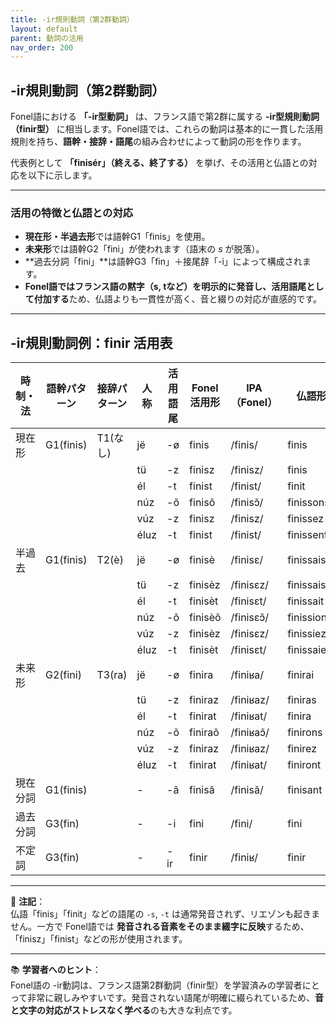 ```yaml
---
title: -ir規則動詞（第2群動詞）
layout: default
parent: 動詞の活用
nav_order: 200
---
```


## -ir規則動詞（第2群動詞）

Fonel語における **「-ir型動詞」** は、フランス語で第2群に属する **-ir型規則動詞（finir型）** に相当します。Fonel語では、これらの動詞は基本的に一貫した活用規則を持ち、**語幹・接辞・語尾**の組み合わせによって動詞の形を作ります。

代表例として **「finisér」（終える、終了する）** を挙げ、その活用と仏語との対応を以下に示します。

---

### 活用の特徴と仏語との対応

- **現在形・半過去形**では語幹G1「finis」を使用。
- **未来形**では語幹G2「fini」が使われます（語末の *s* が脱落）。
- **過去分詞「fini」**は語幹G3「fin」＋接尾辞「-i」によって構成されます。
- **Fonel語ではフランス語の黙字（s, tなど）を明示的に発音し、活用語尾として付加する**ため、仏語よりも一貫性が高く、音と綴りの対応が直感的です。

---

## -ir規則動詞例：finir 活用表

| 時制・法 | 語幹パターン | 接辞パターン | 人称 | 活用語尾  | Fonel活用形  | IPA（Fonel）   | 仏語形     | IPA（仏語・最長発音）      |
|----------|--------------|--------------|------|-----------|--------------|----------------|------------|----------------------------|
| 現在形   | G1(finis)    | T1(なし)     | jë   | -ø        | finis        | /finis/        | finis      | /fini/                     |
|          |              |              | tü   | -z        | finisz       | /finisz/       | finis      | /fini/                     |
|          |              |              | él   | -t        | finist       | /finist/       | finit      | /fini/                     |
|          |              |              | núz  | -õ        | finisõ       | /finisɔ̃/      | finissons  | /finisɔ̃/                  |
|          |              |              | vúz  | -z        | finisz       | /finisz/       | finissez   | /finis‿ez/                 |
|          |              |              | éluz | -t        | finist       | /finist/       | finissent  | /finis/                    |
| 半過去   | G1(finis)    | T2(è)        | jë   | -ø        | finisè       | /finisɛ/       | finissais  | /finisɛ/                   |
|          |              |              | tü   | -z        | finisèz      | /finisɛz/      | finissais  | /finisɛ/                   |
|          |              |              | él   | -t        | finisèt      | /finisɛt/      | finissait  | /finisɛ/                   |
|          |              |              | núz  | -õ        | finisèõ      | /finisɛɔ̃/     | finissions | /finisjɔ̃/                 |
|          |              |              | vúz  | -z        | finisèz      | /finisɛz/      | finissiez  | /finisje/                  |
|          |              |              | éluz | -t        | finisèt      | /finisɛt/      | finissaient| /finisɛ/                   |
| 未来形   | G2(fini)     | T3(ra)       | jë   | -ø        | finira       | /finiʁa/       | finirai    | /finiʁe/                   |
|          |              |              | tü   | -z        | finiraz      | /finiʁaz/      | finiras    | /finiʁa‿z/                 |
|          |              |              | él   | -t        | finirat      | /finiʁat/      | finira     | /finiʁa/                   |
|          |              |              | núz  | -õ        | finiraõ      | /finiʁaɔ̃/     | finirons   | /finiʁɔ̃/                  |
|          |              |              | vúz  | -z        | finiraz      | /finiʁaz/      | finirez    | /finiʁe‿z/                 |
|          |              |              | éluz | -t        | finirat      | /finiʁat/      | finiront   | /finiʁɔ̃‿t/                |
| 現在分詞 | G1(finis)    |              | -    | -ã        | finisã       | /finisã/       | finisant   | /finisɑ̃/                  |
| 過去分詞 | G3(fin)      |              | -    | -i        | fini         | /fini/         | fini       | /fini/                     |
| 不定詞   | G3(fin)      |              | -    | -ir       | finir        | /finiʁ/        | finir      | /finiʁ/                    |

---

📌 **注記**：  
仏語「finis」「finit」などの語尾の `-s`, `-t` は通常発音されず、リエゾンも起きません。一方で Fonel語では **発音される音素をそのまま綴字に反映**するため、「finisz」「finist」などの形が使用されます。

---

📚 **学習者へのヒント**：  
Fonel語の -ir動詞は、フランス語第2群動詞（finir型）を学習済みの学習者にとって非常に親しみやすいです。発音されない語尾が明確に綴られているため、**音と文字の対応がストレスなく学べる**のも大きな利点です。


